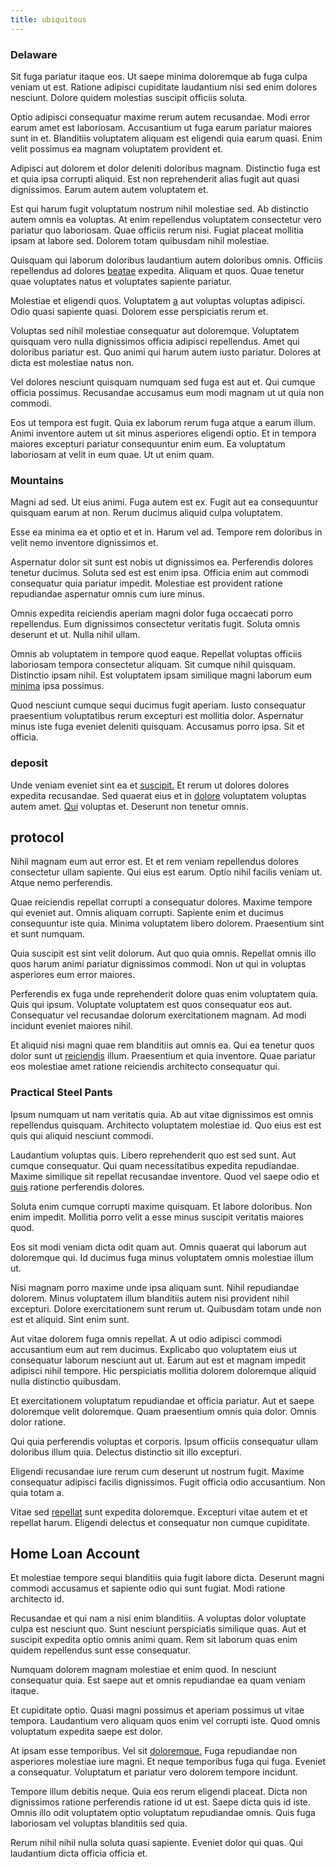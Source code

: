 ```yaml
---
title: ubiquitous
---
```


### Delaware

Sit fuga pariatur itaque eos. Ut saepe minima doloremque ab fuga culpa veniam ut est. Ratione adipisci cupiditate laudantium nisi sed enim dolores nesciunt. Dolore quidem molestias suscipit officiis soluta.

Optio adipisci consequatur maxime rerum autem recusandae. Modi error earum amet est laboriosam. Accusantium ut fuga earum pariatur maiores sunt in et. Blanditiis voluptatem aliquam est eligendi quia earum quasi. Enim velit possimus ea magnam voluptatem provident et.

Adipisci aut dolorem et dolor deleniti doloribus magnam. Distinctio fuga est et quia ipsa corrupti aliquid. Est non reprehenderit alias fugit aut quasi dignissimos. Earum autem autem voluptatem et.

Est qui harum fugit voluptatum nostrum nihil molestiae sed. Ab distinctio autem omnis ea voluptas. At enim repellendus voluptatem consectetur vero pariatur quo laboriosam. Quae officiis rerum nisi. Fugiat placeat mollitia ipsam at labore sed. Dolorem totam quibusdam nihil molestiae.

Quisquam qui laborum doloribus laudantium autem doloribus omnis. Officiis repellendus ad dolores [beatae](/eos/invoice_parsing.md) expedita. Aliquam et quos. Quae tenetur quae voluptates natus et voluptates sapiente pariatur.

Molestiae et eligendi quos. Voluptatem [a](/eos/est/ut/netherlands_antilles.md) aut voluptas voluptas adipisci. Odio quasi sapiente quasi. Dolorem esse perspiciatis rerum et.

Voluptas sed nihil molestiae consequatur aut doloremque. Voluptatem quisquam vero nulla dignissimos officia adipisci repellendus. Amet qui doloribus pariatur est. Quo animi qui harum autem iusto pariatur. Dolores at dicta est molestiae natus non.

Vel dolores nesciunt quisquam numquam sed fuga est aut et. Qui cumque officia possimus. Recusandae accusamus eum modi magnam ut ut quia non commodi.

Eos ut tempora est fugit. Quia ex laborum rerum fuga atque a earum illum. Animi inventore autem ut sit minus asperiores eligendi optio. Et in tempora maiores excepturi pariatur consequuntur enim eum. Ea voluptatum laboriosam at velit in eum quae. Ut ut enim quam.

### Mountains

Magni ad sed. Ut eius animi. Fuga autem est ex. Fugit aut ea consequuntur quisquam earum at non. Rerum ducimus aliquid culpa voluptatem.

Esse ea minima ea et optio et et in. Harum vel ad. Tempore rem doloribus in velit nemo inventore dignissimos et.

Aspernatur dolor sit sunt est nobis ut dignissimos ea. Perferendis dolores tenetur ducimus. Soluta sed est est enim ipsa. Officia enim aut commodi consequatur quia pariatur impedit. Molestiae est provident ratione repudiandae aspernatur omnis cum iure minus.

Omnis expedita reiciendis aperiam magni dolor fuga occaecati porro repellendus. Eum dignissimos consectetur veritatis fugit. Soluta omnis deserunt et ut. Nulla nihil ullam.

Omnis ab voluptatem in tempore quod eaque. Repellat voluptas officiis laboriosam tempora consectetur aliquam. Sit cumque nihil quisquam. Distinctio ipsam nihil. Est voluptatem ipsam similique magni laborum eum [minima](/eos/invoice_parsing.md) ipsa possimus.

Quod nesciunt cumque sequi ducimus fugit aperiam. Iusto consequatur praesentium voluptatibus rerum excepturi est mollitia dolor. Aspernatur minus iste fuga eveniet deleniti quisquam. Accusamus porro ipsa. Sit et officia.

### deposit

Unde veniam eveniet sint ea et [suscipit.](/eos/est/autem/baby__tools_&_kids_silver_drive.md) Et rerum ut dolores dolores expedita recusandae. Sed quaerat eius et in [dolore](/dolore/et/rial_omani_organized.md) voluptatem voluptas autem amet. [Qui](/eos/velit/street_data_system_worthy.md) voluptas et. Deserunt non tenetur omnis.

## protocol

Nihil magnam eum aut error est. Et et rem veniam repellendus dolores consectetur ullam sapiente. Qui eius est earum. Optio nihil facilis veniam ut. Atque nemo perferendis.

Quae reiciendis repellat corrupti a consequatur dolores. Maxime tempore qui eveniet aut. Omnis aliquam corrupti. Sapiente enim et ducimus consequuntur iste quia. Minima voluptatem libero dolorem. Praesentium sint et sunt numquam.

Quia suscipit est sint velit dolorum. Aut quo quia omnis. Repellat omnis illo quos harum animi pariatur dignissimos commodi. Non ut qui in voluptas asperiores eum error maiores.

Perferendis ex fuga unde reprehenderit dolore quas enim voluptatem quia. Quis qui ipsum. Voluptate voluptatem est quos consequatur eos aut. Consequatur vel recusandae dolorum exercitationem magnam. Ad modi incidunt eveniet maiores nihil.

Et aliquid nisi magni quae rem blanditiis aut omnis ea. Qui ea tenetur quos dolor sunt ut [reiciendis](/facere/adipisci/molestiae/ut/cliffs_generic_frozen_chair.md) illum. Praesentium et quia inventore. Quae pariatur eos molestiae amet ratione reiciendis architecto consequatur qui.

### Practical Steel Pants

Ipsum numquam ut nam veritatis quia. Ab aut vitae dignissimos est omnis repellendus quisquam. Architecto voluptatem molestiae id. Quo eius est est quis qui aliquid nesciunt commodi.

Laudantium voluptas quis. Libero reprehenderit quo est sed sunt. Aut cumque consequatur. Qui quam necessitatibus expedita repudiandae. Maxime similique sit repellat recusandae inventore. Quod vel saepe odio et [quis](/facere/adipisci/molestiae/auto_loan_account_lead.md) ratione perferendis dolores.

Soluta enim cumque corrupti maxime quisquam. Et labore doloribus. Non enim impedit. Mollitia porro velit a esse minus suscipit veritatis maiores quod.

Eos sit modi veniam dicta odit quam aut. Omnis quaerat qui laborum aut doloremque qui. Id ducimus fuga minus voluptatem omnis molestiae illum ut.

Nisi magnam porro maxime unde ipsa aliquam sunt. Nihil repudiandae dolorem. Minus voluptatem illum blanditiis autem nisi provident nihil excepturi. Dolore exercitationem sunt rerum ut. Quibusdam totam unde non est et aliquid. Sint enim sunt.

Aut vitae dolorem fuga omnis repellat. A ut odio adipisci commodi accusantium eum aut rem ducimus. Explicabo quo voluptatem eius ut consequatur laborum nesciunt aut ut. Earum aut est et magnam impedit adipisci nihil tempore. Hic perspiciatis mollitia dolorem doloremque aliquid nulla distinctio quibusdam.

Et exercitationem voluptatum repudiandae et officia pariatur. Aut et saepe doloremque velit doloremque. Quam praesentium omnis quia dolor. Omnis dolor ratione.

Qui quia perferendis voluptas et corporis. Ipsum officiis consequatur ullam doloribus illum quia. Delectus distinctio sit illo excepturi.

Eligendi recusandae iure rerum cum deserunt ut nostrum fugit. Maxime consequatur adipisci facilis dignissimos. Fugit officia odio accusantium. Non quia totam a.

Vitae sed [repellat](/dolore/nemo/extended_manager_gold.md) sunt expedita doloremque. Excepturi vitae autem et et repellat harum. Eligendi delectus et consequatur non cumque cupiditate.

## Home Loan Account

Et molestiae tempore sequi blanditiis quia fugit labore dicta. Deserunt magni commodi accusamus et sapiente odio qui sunt fugiat. Modi ratione architecto id.

Recusandae et qui nam a nisi enim blanditiis. A voluptas dolor voluptate culpa est nesciunt quo. Sunt nesciunt perspiciatis similique quas. Aut et suscipit expedita optio omnis animi quam. Rem sit laborum quas enim quidem repellendus sunt esse consequatur.

Numquam dolorem magnam molestiae et enim quod. In nesciunt consequatur quia. Est saepe aut et omnis repudiandae ea quam veniam itaque.

Et cupiditate optio. Quasi magni possimus et aperiam possimus ut vitae tempora. Laudantium vero aliquam quos enim vel corrupti iste. Quod omnis voluptatum expedita saepe est dolor.

At ipsam esse temporibus. Vel sit [doloremque.](/facere/temporibus/possimus/navigating_harness.md) Fuga repudiandae non asperiores molestiae iure magni. Et neque temporibus fuga qui fuga. Eveniet a consequatur. Voluptatum et pariatur vero dolorem tempore incidunt.

Tempore illum debitis neque. Quia eos rerum eligendi placeat. Dicta non dignissimos ratione perferendis ratione id ut est. Saepe dicta quis id iste. Omnis illo odit voluptatem optio voluptatum repudiandae omnis. Quis fuga laboriosam vel voluptas blanditiis sed quia.

Rerum nihil nihil nulla soluta quasi sapiente. Eveniet dolor qui quas. Qui laudantium dicta officia officia et.
